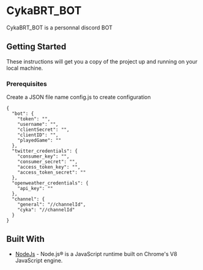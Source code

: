 # CykaBRT_BOT

CykaBRT_BOT is a personnal discord BOT 

## Getting Started

These instructions will get you a copy of the project up and running on your local machine.

### Prerequisites

Create a JSON file name config.js to create configuration

```
{
  "bot": {
    "token": "",
    "username": "",
    "clientSecret": "",
    "clientID": "",
    "playedGame": ""
  },
  "twitter_credentials": {
    "consumer_key": "",
    "consumer_secret": "",
    "access_token_key": "",
    "access_token_secret": ""
  },
  "openweather_credentials": {
    "api_key": ""
  },
  "channel": {
    "general": "//channelId",
    "cyka": "//channelId"
  }
}
```

## Built With

* [NodeJs](https://nodejs.org/) - Node.js® is a JavaScript runtime built on Chrome's V8 JavaScript engine.

